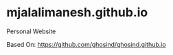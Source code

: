 # mjalalimanesh.github.io
Personal Website


Based On:
https://github.com/ghosind/ghosind.github.io
